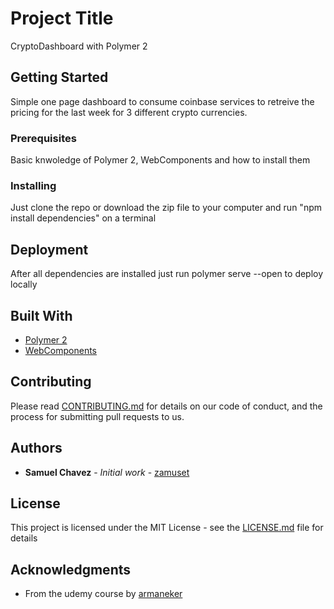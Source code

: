 # Project Title

CryptoDashboard with Polymer 2

## Getting Started

Simple one page dashboard to consume coinbase services to retreive the pricing for the last week for 3 different crypto currencies.

### Prerequisites

Basic knwoledge of Polymer 2, WebComponents and how to install them
### Installing

Just clone the repo or download the zip file to your computer and run "npm install dependencies" on a terminal

## Deployment

After all dependencies are installed just run polymer serve --open to deploy locally

## Built With

* [Polymer 2](https://www.polymer-project.org/2.0/docs/about_20)
* [WebComponents](https://www.webcomponents.org/)

## Contributing

Please read [CONTRIBUTING.md](https://gist.github.com/PurpleBooth/b24679402957c63ec426) for details on our code of conduct, and the process for submitting pull requests to us.

## Authors

* **Samuel Chavez** - *Initial work* - [zamuset](https://github.com/zamuset)

## License

This project is licensed under the MIT License - see the [LICENSE.md](LICENSE.md) file for details

## Acknowledgments

* From the udemy course by [armaneker](https://github.com/armaneker)
